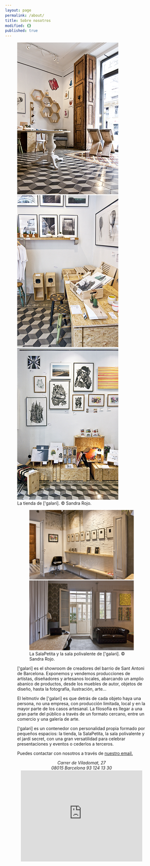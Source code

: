 ```yaml
---
layout: page
permalink: /about/
title: Sobre nosotros
modified: {}
published: true
---
```

<figure class="third">	
	<a href="/images/IMG_9345.jpg"><img src="/images/IMG_9345.jpg" alt="Tienda galeribcn diseño Barcelona"></a>
	<a href="/images/IMG_9364.jpg"><img src="/images/IMG_9364.jpg" alt="Tienda galeribcn diseño Barcelona"></a>
	<a href="/images/IMG_9395.jpg"><img src="/images/IMG_9395.jpg" alt="Tienda galeribcn diseño Barcelona"></a>
<figcaption>La tienda de ['galəri]. © Sandra Rojo. </figcaption>
</figure>


<figure class="half">
<figure>
	<a href="/images/IMG_9321.jpg"><img src="/images/IMG_9321.jpg" alt="La SalaPetita galeribcn diseño Barcelona"></a>
	<a href="/images/IMG_9237.jpg"><img src="/images/IMG_9237.jpg" alt="La SalaPolivalente galeribcn diseño Barcelona"></a>
<figcaption>La SalaPetita y la sala polivalente de ['galəri]. © Sandra Rojo.</figcaption>
</figure>

['galəri] es el showroom de creadores del barrio de Sant Antoni de Barcelona. Exponemos y vendemos producciones de artistas, diseñadores y artesanos locales, abarcando un amplio abanico de productos, desde los muebles de autor, objetos de diseño, hasta la fotografía, ilustración, arte...

El leitmotiv de ['galəri] es que detrás de cada objeto haya una persona, no una empresa, con producción limitada, local y en la mayor parte de los casos artesanal. La filosofía es llegar a una gran parte del público a través de un formato cercano, entre un comercio y una galería de arte. 

['galəri] es un contenedor con personalidad propia formado por pequeños espacios: la tienda, la SalaPetita, la sala polivalente y el jardí secret, con una gran versatilidad para celebrar presentaciones y eventos o cederlos a terceros.


Puedes contactar con nosotros a través de [nuestro email.](mailto:info@galeribcn.com)





<center>
<address>
                                  Carrer de Viladomat, 27
<br>
				08015 Barcelona  93 124 13 30
</address>
</center>


<iframe style="display: block; margin: auto" src="https://www.google.com/maps/embed?pb=!1m14!1m8!1m3!1d11975.635251283762!2d2.1614642846557603!3d41.37606584414475!3m2!1i1024!2i768!4f13.1!3m3!1m2!1s0x12a4a26131b74e8b%3A0xfce5190844a92ac3!2sCarrer+de+Viladomat%2C+27%2C+08015+Barcelona%2C+Espa%C3%B1a!5e0!3m2!1ses!2s!4v1406475254771" width="400" height="300" frameborder="0" style="border:0"></iframe>
